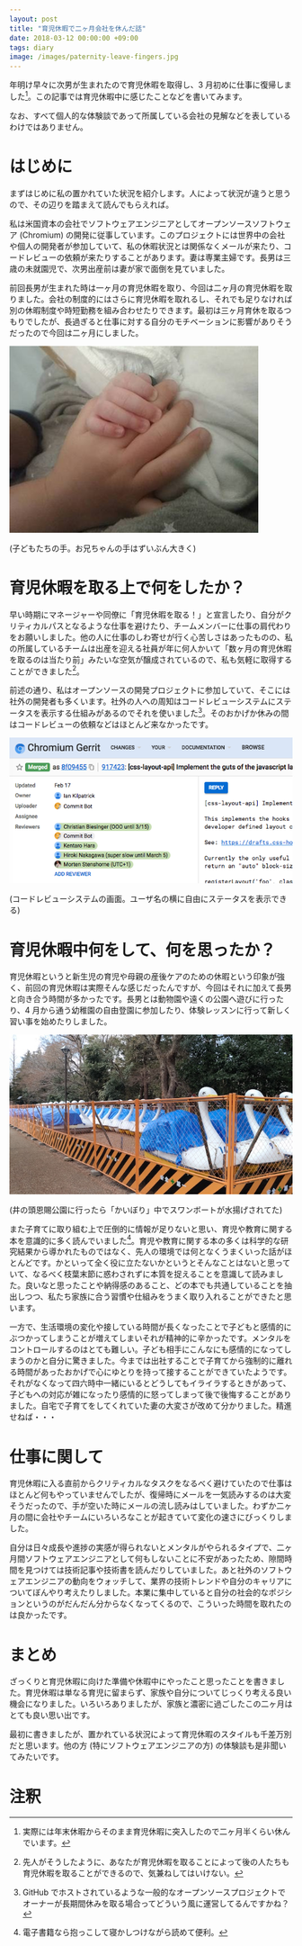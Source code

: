 ```yaml
---
layout: post
title: "育児休暇で二ヶ月会社を休んだ話"
date: 2018-03-12 00:00:00 +09:00
tags: diary
image: /images/paternity-leave-fingers.jpg
---
```


年明け早々に次男が生まれたので育児休暇を取得し、3 月初めに仕事に復帰しました[^leave-term]。この記事では育児休暇中に感じたことなどを書いてみます。

[^leave-term]: 実際には年末休暇からそのまま育児休暇に突入したので二ヶ月半くらい休んでいます。

なお、すべて個人的な体験談であって所属している会社の見解などを表しているわけではありません。

# はじめに

まずはじめに私の置かれていた状況を紹介します。人によって状況が違うと思うので、その辺りを踏まえて読んでもらえれば。

私は米国資本の会社でソフトウェアエンジニアとしてオープンソースソフトウェア (Chromium) の開発に従事しています。このプロジェクトには世界中の会社や個人の開発者が参加していて、私の休暇状況とは関係なくメールが来たり、コードレビューの依頼が来たりすることがあります。妻は専業主婦です。長男は三歳の未就園児で、次男出産前は妻が家で面倒を見ていました。

前回長男が生まれた時は一ヶ月の育児休暇を取り、今回は二ヶ月の育児休暇を取りました。会社の制度的にはさらに育児休暇を取れるし、それでも足りなければ別の休暇制度や時短勤務を組み合わせたりできます。最初は三ヶ月育休を取るつもりでしたが、長過ぎると仕事に対する自分のモチベーションに影響がありそうだったので今回は二ヶ月にしました。

![子どもたちの手](/images/paternity-leave-fingers.jpg)

<p class='caption'>(子どもたちの手。お兄ちゃんの手はずいぶん大きく)</p>

# 育児休暇を取る上で何をしたか？

早い時期にマネージャーや同僚に「育児休暇を取る！」と宣言したり、自分がクリティカルパスとなるような仕事を避けたり、チームメンバーに仕事の肩代わりをお願いしました。他の人に仕事のしわ寄せが行く心苦しさはあったものの、私の所属しているチームは出産を迎える社員が年に何人かいて「数ヶ月の育児休暇を取るのは当たり前」みたいな空気が醸成されているので、私も気軽に取得することができました[^make-atmosphere]。

[^make-atmosphere]: 先人がそうしたように、あなたが育児休暇を取ることによって後の人たちも育児休暇を取ることができるので、気兼ねしてはいけない。

前述の通り、私はオープンソースの開発プロジェクトに参加していて、そこには社外の開発者も多くいます。社外の人への周知はコードレビューシステムにステータスを表示する仕組みがあるのでそれを使いました[^project-leave]。そのおかげか休みの間はコードレビューの依頼などはほとんど来なかったです。

![コードレビューのステータス表示](/images/paternity-leave-code-review-status.png)

<p class='caption'>(コードレビューシステムの画面。ユーザ名の横に自由にステータスを表示できる)</p>

[^project-leave]: GitHub でホストされているような一般的なオープンソースプロジェクトでオーナーが長期間休みを取る場合ってどういう風に運営してるんですかね？

# 育児休暇中何をして、何を思ったか？

育児休暇というと新生児の育児や母親の産後ケアのための休暇という印象が強く、前回の育児休暇は実際そんな感じだったんですが、今回はそれに加えて長男と向き合う時間が多かったです。長男とは動物園や遠くの公園へ遊びに行ったり、4 月から通う幼稚園の自由登園に参加したり、体験レッスンに行って新しく習い事を始めたりしました。

![水揚げされたスワンボート](/images/paternity-leave-swans.jpg)

<p class='caption'>(井の頭恩賜公園に行ったら「かいぼり」中でスワンボートが水揚げされてた)</p>

また子育てに取り組む上で圧倒的に情報が足りないと思い、育児や教育に関する本を意識的に多く読んでいました[^reading-books]。育児や教育に関する本の多くは科学的な研究結果から導かれたものではなく、先人の環境では何となくうまくいった話がほとんどです。かといって全く役に立たないかというとそんなことはないと思っていて、なるべく枝葉末節に惑わされずに本質を捉えることを意識して読みました。良いなと思ったことや納得感のあること、どの本でも共通していることを抽出しつつ、私たち家族に合う習慣や仕組みをうまく取り入れることができたと思います。

[^reading-books]: 電子書籍なら抱っこして寝かしつけながら読めて便利。

一方で、生活環境の変化や接している時間が長くなったことで子どもと感情的にぶつかってしまうことが増えてしまいそれが精神的に辛かったです。メンタルをコントロールするのはとても難しい。子ども相手にこんなにも感情的になってしまうのかと自分に驚きました。今までは出社することで子育てから強制的に離れる時間があったおかげで心にゆとりを持って接することができていたようです。それがなくなって四六時中一緒にいるとどうしてもイライラするときがあって、子どもへの対応が雑になったり感情的に怒ってしまって後で後悔することがありました。自宅で子育てをしてくれていた妻の大変さが改めて分かりました。精進せねば・・・

# 仕事に関して

育児休暇に入る直前からクリティカルなタスクをなるべく避けていたので仕事はほとんど何もやっていませんでしたが、復帰時にメールを一気読みするのは大変そうだったので、手が空いた時にメールの流し読みはしていました。わずか二ヶ月の間に会社やチームにいろいろなことが起きていて変化の速さにびっくりしました。

自分は日々成長や進捗の実感が得られないとメンタルがやられるタイプで、二ヶ月間ソフトウェアエンジニアとして何もしないことに不安があったため、隙間時間を見つけては技術記事や技術書を読んだりしていました。あと社外のソフトウェアエンジニアの動向をウォッチして、業界の技術トレンドや自分のキャリアについてぼんやり考えたりしました。本業に集中していると自分の社会的なポジションというのがだんだん分からなくなってくるので、こういった時間を取れたのは良かったです。

# まとめ

ざっくりと育児休暇に向けた準備や休暇中にやったこと思ったことを書きました。育児休暇は単なる育児に留まらず、家族や自分についてじっくり考える良い機会になりました。いろいろありましたが、家族と濃密に過ごしたこの二ヶ月はとても良い思い出です。

最初に書きましたが、置かれている状況によって育児休暇のスタイルも千差万別だと思います。他の方 (特にソフトウェアエンジニアの方) の体験談も是非聞いてみたいです。

# 注釈